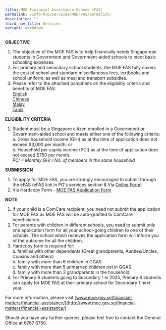 ```yaml
---
title: MOE Financial Assistance Scheme (FAS)
permalink: /info-hub/Services/MOE-FAS/permalink/
description: ""
third_nav_title: Services
variant: markdown
---
```

**OBJECTIVE**

1. The objective of the MOE FAS is to help financially needy Singaporean students in Government and Government-aided schools to meet basic schooling expenses.
2. For primary and secondary school students, the MOE FAS fully covers the cost of school and standard miscellaneous fees, textbooks and school uniform, as well as meal and transport subsidies.
3. Please refer to the attached pamphlets on the eligibility criteria and benefits of MOE FAS.<br>
[English](/files/Info%20Hub/2025/moefas_english.pdf)<br>
[Chinese](/files/Info%20Hub/2025/moefas_chinese.pdf)<br>
[Malay](/files/Info%20Hub/2025/moefas_malay.pdf)<br>
[Tamil](/files/Info%20Hub/2025/moefas_tamil.pdf)

**ELIGIBILITY CRITERIA**

1. Student must be a Singapore citizen enrolled in a Government or Government-aided school and meets either one of the following criteria:<br>
	a. Gross household income (GHI) as at the time of application does not exceed $3,000 per month; or&nbsp;<br>
	b. Household per capita income (PCI) as at the time of application does not exceed $750 per month. <br>*PCI = Monthly GHI / No. of members in the same household* 

**SUBMISSION**

1. To apply for MOE FAS, you are strongly encouraged to submit through the eFAS (eFAS link in PG's services section &amp; Via [Online Form](https://go.gov.sg/moe-efas))
2. Via Hardcopy Form  - [MOE FAS Application Form](/files/Info%20Hub/2025/Application_Form.pdf)

**NOTE**

1. If your child is a ComCare recipient, you need not submit the application for MOE FAS as MOE FAS will be auto-granted to ComCare beneficiaries.
2. For parents with children in different schools, you need to submit only one application form for all your school-going children to one of their schools. The school which receives the application form will inform you of the outcome for all the children.
3.  Hardcopy form is required for:<br>
	a. families with other dependents (Great grandparents, Aunties/Uncles, Cousins and others)<br>
	b. family with more than 6 children in GGAS<br>
	c. family with more than 5 unmarried children not in GGAS<br>
	d. family with more than 3 grandparents in the household
4. For Primary 6 students going to Secondary 1 in 2025, Primary 6 students can apply for MOE FAS at their primary school for Secondary 1 next year.

For more information, please visit [www.moe.gov.sg/financial-matters/financial-assistance/](http://www.moe.gov.sg/financial-matters/financial-assistance/)

Should you have any further queries, please feel free to contact the General Office at 6767 6750.